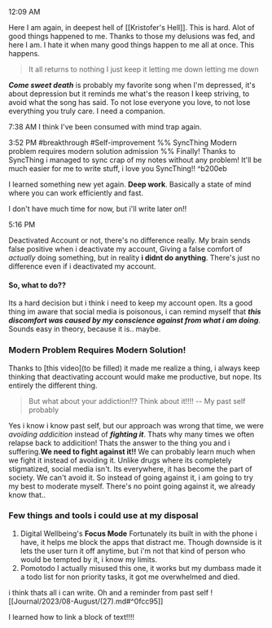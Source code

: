 12:09 AM

Here I am again, in deepest hell of [[Kristofer's Hell]]. This is hard. 
Alot of good things happened to me. Thanks to those my delusions was fed, and here I am. 
I hate it when many good things happen to me all at once. This happens.

> It all returns to nothing
> I just keep it letting me down letting me down
 
***Come sweet death*** is probably my favorite song when I'm depressed, it's about depression but it reminds me what's the reason I keep striving, to avoid what the song has said. To not lose everyone you love, to not lose everything you truly care. I need a companion.

7:38 AM
I think I've been consumed with mind trap again. 

3:52 PM #breakthrough #Self-improvement 
%%
SyncThing
Modern problem requires modern solution
admission
%%
Finally! Thanks to SyncThing i managed to sync crap of my notes without any problem!
It'll be much easier for me to write stuff, i love you SyncThing!! ^b200eb

I learned something new yet again. **Deep work**. Basically a state of mind where you can work efficiently and fast.

I don't have much time for now, but i'll write later on!!

5:16 PM

Deactivated Account or not, there's no difference really.
My brain sends false positive when i deactivate my account, Giving a false comfort of *actually* doing something, but in reality **i didnt do anything**. There's just no difference even if i deactivated my account.
#### So, what to do??

Its a hard decision but i think i need to keep my account open. Its a good thing im aware that social media is poisonous, i can remind myself that ***this discomfort was caused by my conscience against from what i am doing***. Sounds easy in theory, because it is.. maybe. 

### Modern Problem Requires Modern Solution!

Thanks to [this video](to be filled) it made me realize a thing, i always keep thinking that deactivating account would make me productive, but nope. Its entirely the different thing. 

>But what about your addiction!!? Think about it!!!! -- My past self probably

Yes i know i know past self, but our approach was wrong that time, we were *avoiding addicition* instead of ***fighting it***. Thats why many times we often relapse back to addicition! Thats the answer to the thing you and i suffering.**We need to fight against it!!** We can probably learn much when we fight it instead of avoiding it.
Unlike drugs where its completely stigmatized, social media isn't. Its everywhere, it has become the part of society. We can't avoid it. 
So instead of going against it, i am going to try my best to moderate myself. There's no point going against it, we already know that..

### Few things and tools i could use at my disposal

1. Digital Wellbeing's **Focus Mode** 
	Fortunately its built in with the phone i have, it helps me block the apps that distract me. Though downside is it lets the user turn it off anytime, but i'm not that kind of person who would be tempted by it, i know my limits.
2. Pomotodo
	I actually misused this one, it works but my dumbass made it a todo list for non priority tasks, it got me overwhelmed and died.


i think thats all i can write. Oh and a reminder from past self ![[Journal/2023/08-August/(27).md#^0fcc95]]

I learned how to link a block of text!!!!